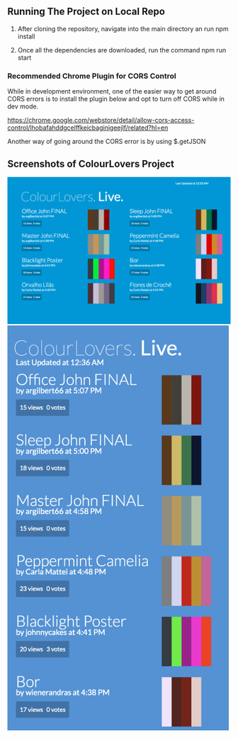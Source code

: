 ## Running The Project on Local Repo

1) After cloning the repository, navigate into the main directory an run npm install

2) Once all the dependencies are downloaded, run the command npm run start  


###  Recommended Chrome Plugin for CORS Control

While in development environment, one of the easier way to get around CORS errors is to install the plugin below and opt to turn off CORS while in dev mode.

https://chrome.google.com/webstore/detail/allow-cors-access-control/lhobafahddgcelffkeicbaginigeejlf/related?hl=en

Another way of going around the CORS error is by using $.getJSON


##  Screenshots of ColourLovers Project



<img src='./img/Desktop.png' alt='Desktop Screenshot' width='900px'/>

<img src='./img/Mobile.png' alt='Mobile Screenshot' width='500px'/>
